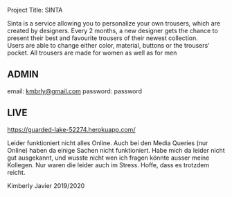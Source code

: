 Project Title: SINTA

Sinta is a service allowing you to personalize your own trousers, which are created by designers.
    Every 2 months, a new designer gets the chance to present their best and favourite trousers of their newest collection.<br>
    Users are able to change either color, material, buttons or the trousers' pocket. 
    All trousers are made for women as well as for men


## ADMIN

email: kmbrly@gmail.com 
password: password

## LIVE 

https://guarded-lake-52274.herokuapp.com/

Leider funktioniert nicht alles Online. Auch bei den Media Queries (nur Online) haben da einige Sachen nicht funktioniert. Habe mich da leider nicht gut ausgekannt, und wusste nicht wen ich fragen könnte ausser meine Kollegen. Nur waren die leider auch im Stress. Hoffe, dass es trotzdem reicht.


Kimberly Javier
2019/2020